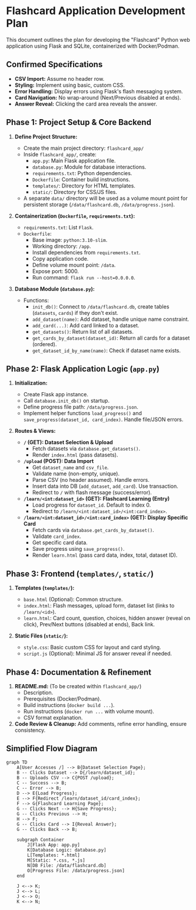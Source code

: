 # Flashcard Application Development Plan

This document outlines the plan for developing the "Flashcard" Python web application using Flask and SQLite, containerized with Docker/Podman.

## Confirmed Specifications

*   **CSV Import:** Assume no header row.
*   **Styling:** Implement using basic, custom CSS.
*   **Error Handling:** Display errors using Flask's flash messaging system.
*   **Card Navigation:** No wrap-around (Next/Previous disabled at ends).
*   **Answer Reveal:** Clicking the card area reveals the answer.

## Phase 1: Project Setup & Core Backend

1.  **Define Project Structure:**
    *   Create the main project directory: `flashcard_app/`
    *   Inside `flashcard_app/`, create:
        *   `app.py`: Main Flask application file.
        *   `database.py`: Module for database interactions.
        *   `requirements.txt`: Python dependencies.
        *   `Dockerfile`: Container build instructions.
        *   `templates/`: Directory for HTML templates.
        *   `static/`: Directory for CSS/JS files.
    *   A separate `data/` directory will be used as a volume mount point for persistent storage (`/data/flashcard.db`, `/data/progress.json`).

2.  **Containerization (`Dockerfile`, `requirements.txt`):**
    *   `requirements.txt`: List `Flask`.
    *   `Dockerfile`:
        *   Base image: `python:3.10-slim`.
        *   Working directory: `/app`.
        *   Install dependencies from `requirements.txt`.
        *   Copy application code.
        *   Define volume mount point: `/data`.
        *   Expose port: 5000.
        *   Run command: `flask run --host=0.0.0.0`.

3.  **Database Module (`database.py`):**
    *   Functions:
        *   `init_db()`: Connect to `/data/flashcard.db`, create tables (`datasets`, `cards`) if they don't exist.
        *   `add_dataset(name)`: Add dataset, handle unique name constraint.
        *   `add_card(...)`: Add card linked to a dataset.
        *   `get_datasets()`: Return list of all datasets.
        *   `get_cards_by_dataset(dataset_id)`: Return all cards for a dataset (ordered).
        *   `get_dataset_id_by_name(name)`: Check if dataset name exists.

## Phase 2: Flask Application Logic (`app.py`)

1.  **Initialization:**
    *   Create Flask app instance.
    *   Call `database.init_db()` on startup.
    *   Define progress file path: `/data/progress.json`.
    *   Implement helper functions `load_progress()` and `save_progress(dataset_id, card_index)`. Handle file/JSON errors.

2.  **Routes & Views:**
    *   **`/` (GET): Dataset Selection & Upload**
        *   Fetch datasets via `database.get_datasets()`.
        *   Render `index.html` (pass datasets).
    *   **`/upload` (POST): Data Import**
        *   Get `dataset_name` and `csv_file`.
        *   Validate name (non-empty, unique).
        *   Parse CSV (no header assumed). Handle errors.
        *   Insert data into DB (`add_dataset`, `add_card`). Use transaction.
        *   Redirect to `/` with flash message (success/error).
    *   **`/learn/<int:dataset_id>` (GET): Flashcard Learning (Entry)**
        *   Load progress for `dataset_id`. Default to index 0.
        *   Redirect to `/learn/<int:dataset_id>/<int:card_index>`.
    *   **`/learn/<int:dataset_id>/<int:card_index>` (GET): Display Specific Card**
        *   Fetch cards via `database.get_cards_by_dataset()`.
        *   Validate `card_index`.
        *   Get specific card data.
        *   Save progress using `save_progress()`.
        *   Render `learn.html` (pass card data, index, total, dataset ID).

## Phase 3: Frontend (`templates/`, `static/`)

1.  **Templates (`templates/`):**
    *   `base.html` (Optional): Common structure.
    *   `index.html`: Flash messages, upload form, dataset list (links to `/learn/<id>`).
    *   `learn.html`: Card count, question, choices, hidden answer (reveal on click), Prev/Next buttons (disabled at ends), Back link.

2.  **Static Files (`static/`):**
    *   `style.css`: Basic custom CSS for layout and card styling.
    *   `script.js` (Optional): Minimal JS for answer reveal if needed.

## Phase 4: Documentation & Refinement

1.  **README.md:** (To be created within `flashcard_app/`)
    *   Description.
    *   Prerequisites (Docker/Podman).
    *   Build instructions (`docker build ...`).
    *   Run instructions (`docker run ...` with volume mount).
    *   CSV format explanation.
2.  **Code Review & Cleanup:** Add comments, refine error handling, ensure consistency.

## Simplified Flow Diagram

```mermaid
graph TD
    A[User Accesses /] --> B{Dataset Selection Page};
    B -- Clicks Dataset --> D{/learn/dataset_id};
    B -- Uploads CSV --> C{POST /upload};
    C -- Success --> B;
    C -- Error --> B;
    D --> E{Load Progress};
    E --> F{Redirect /learn/dataset_id/card_index};
    F --> G{Flashcard Learning Page};
    G -- Clicks Next --> H{Save Progress};
    G -- Clicks Previous --> H;
    H --> F;
    G -- Clicks Card --> I{Reveal Answer};
    G -- Clicks Back --> B;

    subgraph Container
        J[Flask App: app.py]
        K[Database Logic: database.py]
        L[Templates: *.html]
        M[Static: *.css, *.js]
        N[DB File: /data/flashcard.db]
        O[Progress File: /data/progress.json]
    end

    J <--> K;
    J <--> L;
    J <--> O;
    K <--> N;